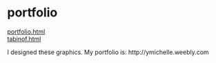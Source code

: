 # portfolio
<a href="https://immiyun.github.io/portfolio-ad/portfolio.html">portfolio.html</a>
<br>
<a href="https://immiyun.github.io/portfolio-ad/tabinof/tabinof.html">tabinof.html</a>

<div class="w3-panel w3-pale-yellow w3-leftbar w3-border-green">
  <p>I designed these graphics. My portfolio is: http://ymichelle.weebly.com</p>
</div>
